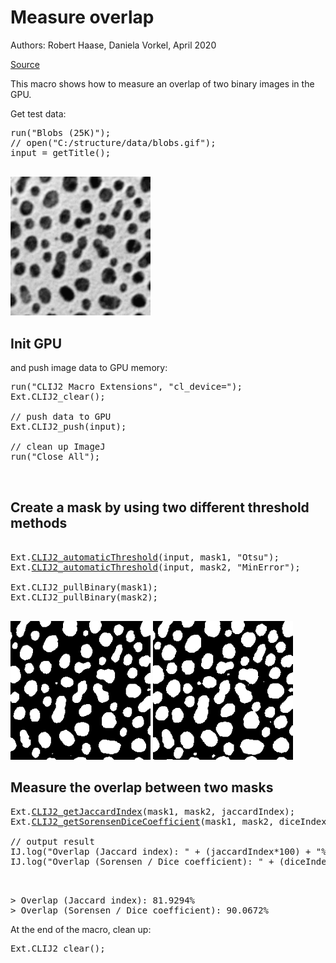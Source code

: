 

# Measure overlap
Authors: Robert Haase, Daniela Vorkel, April 2020

[Source](https://github.com/clij/clij2-docs/tree/master/src/main/macro/measure_overlap.ijm)


This macro shows how to measure an overlap 
of two binary images in the GPU.

Get test data:

<pre class="highlight">
run("Blobs (25K)");
// open("C:/structure/data/blobs.gif");
input = getTitle();

</pre>
<a href="image_1588707322243.png"><img src="image_1588707322243.png" width="224" alt="blobs.gif"/></a>

## Init GPU
and push image data to GPU memory:

<pre class="highlight">
run("CLIJ2 Macro Extensions", "cl_device=");
Ext.CLIJ2_clear();

// push data to GPU
Ext.CLIJ2_push(input);

// clean up ImageJ
run("Close All");


</pre>

## Create a mask by using two different threshold methods

<pre class="highlight">

Ext.<a href="https://clij.github.io/clij2-docs/reference_automaticThreshold">CLIJ2_automaticThreshold</a>(input, mask1, "Otsu");
Ext.<a href="https://clij.github.io/clij2-docs/reference_automaticThreshold">CLIJ2_automaticThreshold</a>(input, mask2, "MinError");

Ext.CLIJ2_pullBinary(mask1);
Ext.CLIJ2_pullBinary(mask2);

</pre>
<a href="image_1588707322448.png"><img src="image_1588707322448.png" width="224" alt="CLIJ2_automaticThreshold_result93"/></a>
<a href="image_1588707322482.png"><img src="image_1588707322482.png" width="224" alt="CLIJ2_automaticThreshold_result94"/></a>

## Measure the overlap between two masks

<pre class="highlight">
Ext.<a href="https://clij.github.io/clij2-docs/reference_getJaccardIndex">CLIJ2_getJaccardIndex</a>(mask1, mask2, jaccardIndex);
Ext.<a href="https://clij.github.io/clij2-docs/reference_getSorensenDiceCoefficient">CLIJ2_getSorensenDiceCoefficient</a>(mask1, mask2, diceIndex);

// output result
IJ.log("Overlap (Jaccard index): " + (jaccardIndex*100) + "%");
IJ.log("Overlap (Sorensen / Dice coefficient): " + (diceIndex*100) + "%");


</pre>
<pre>
> Overlap (Jaccard index): 81.9294%
> Overlap (Sorensen / Dice coefficient): 90.0672%
</pre>

At the end of the macro, clean up:

<pre class="highlight">
Ext.CLIJ2_clear();
</pre>





